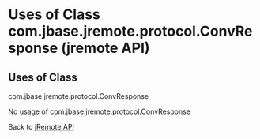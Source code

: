 # Uses of Class com.jbase.jremote.protocol.ConvResponse (jremote API)

<PageHeader />

## Uses of Class

com.jbase.jremote.protocol.ConvResponse

No usage of com.jbase.jremote.protocol.ConvResponse

Back to [jRemote API](./../../README.md)
  
<PageFooter />
